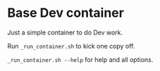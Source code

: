 # Base Dev container

Just a simple container to do Dev work.

Run `_run_container.sh` to kick one copy off.

`_run_container.sh --help` for help and all options.
